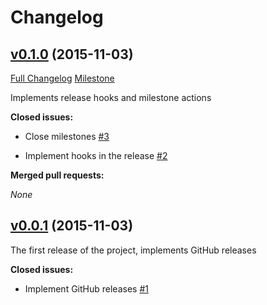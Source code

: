 # Changelog

## [v0.1.0](https://github.com/vcatechnology/pygh/tree/v0.1.0) (2015-11-03)
[Full Changelog](https://github.com/vcatechnology/pygh/compare/v0.0.1...v0.1.0) [Milestone](https://github.com/vcatechnology/pygh/issues?q=milestone%3Av0.1.0+is%3Aall)

Implements release hooks and milestone actions

**Closed issues:**

  - Close milestones [\#3](https://github.com/vcatechnology/pygh/issues/3)

  - Implement hooks in the release [\#2](https://github.com/vcatechnology/pygh/issues/2)

**Merged pull requests:**

_None_

## [v0.0.1](https://github.com/vcatechnology/pygh/tree/v0.0.1) (2015-11-03)

The first release of the project, implements GitHub releases

**Closed issues:**

  - Implement GitHub releases [\#1](https://github.com/vcatechnology/pygh/issues/1)
